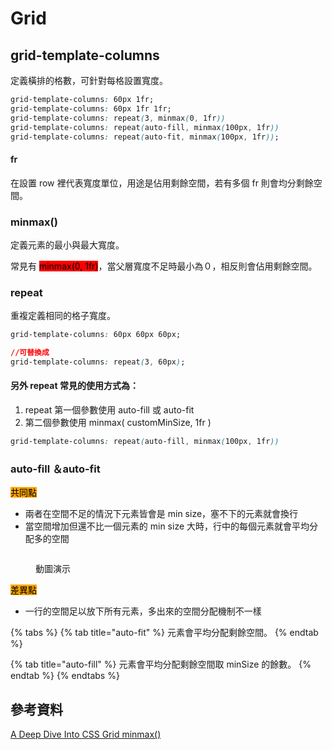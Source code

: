 # Grid

## grid-template-columns

定義橫排的格數，可針對每格設置寬度。

```css
grid-template-columns: 60px 1fr; 
grid-template-columns: 60px 1fr 1fr;
grid-template-columns: repeat(3, minmax(0, 1fr))
grid-template-columns: repeat(auto-fill, minmax(100px, 1fr))
grid-template-columns: repeat(auto-fit, minmax(100px, 1fr));
```

#### fr

在設置 row 裡代表寬度單位，用途是佔用剩餘空間，若有多個 fr 則會均分剩餘空間。

### minmax()

定義元素的最小與最大寬度。

常見有 <mark style="background-color:red;">minmax(0, 1fr)</mark>，當父層寬度不足時最小為０，相反則會佔用剩餘空間。

### repeat

重複定義相同的格子寬度。

```css
grid-template-columns: 60px 60px 60px;

//可替換成
grid-template-columns: repeat(3, 60px);
```

#### 另外 repeat 常見的使用方式為：

1. repeat 第一個參數使用 auto-fill 或 auto-fit
2. 第二個參數使用 minmax( customMinSize, 1fr )

```css
grid-template-columns: repeat(auto-fill, minmax(100px, 1fr))
```

### auto-fill ＆auto-fit

<mark style="background-color:orange;">共同點</mark>

* 兩者在空間不足的情況下元素皆會是 min size，塞不下的元素就會換行
* 當空間增加但還不比一個元素的 min size 大時，行中的每個元素就會平均分配多的空間

<figure><img src="../.gitbook/assets/auto-fill.gif" alt=""><figcaption><p>動圖演示</p></figcaption></figure>

<mark style="background-color:orange;">差異點</mark>

* 一行的空間足以放下所有元素，多出來的空間分配機制不一樣

{% tabs %}
{% tab title="auto-fit" %}
元素會平均分配剩餘空間。
{% endtab %}

{% tab title="auto-fill" %}
元素會平均分配剩餘空間取 minSize 的餘數。
{% endtab %}
{% endtabs %}







## 參考資料

[A Deep Dive Into CSS Grid minmax()](https://ishadeed.com/article/css-grid-minmax/)
